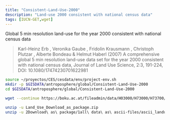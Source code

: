 ```yaml
---
title: "Consistent-Land-Use-2000"
description: "Land-use 2000 consistent with national census data"
tags: [IUCN-GET,wget]
---
```


Global 5 min resolution land-use for the year 2000 consistent with national census data

> Karl-Heinz Erb , Veronika Gaube , Fridolin Krausmann , Christoph Plutzar , Alberte Bondeau & Helmut Haberl (2007) A comprehensive global 5 min resolution land-use data set for the year 2000 consistent with national census data, Journal of Land Use Science, 2:3, 191-224, DOI: 10.1080/17474230701622981

```sh
source ~/proyectos/CES/cesdata/env/project-env.sh
mkdir -p $GISDATA/antroposphere/global/Consistent-Land-Use-2000
cd $GISDATA/antroposphere/global/Consistent-Land-Use-2000

wget --continue https://boku.ac.at/fileadmin/data/H03000/H73000/H73700/Data_Download/Data/Land_Use_Download_as_package.zip

unzip -u Land_Use_Download_as_package.zip
unzip -u 2Download\ as\ package/1all\ data\ as\ ascii-files/ascii_landuse.zip

```
